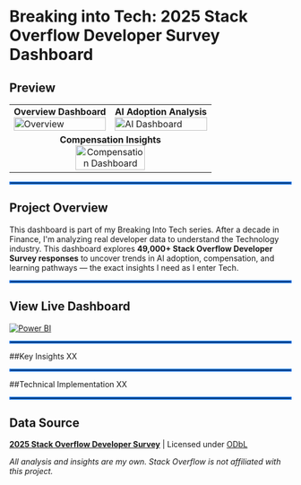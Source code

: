 # Breaking into Tech: 2025 Stack Overflow Developer Survey Dashboard
## Preview
<table>
  <tr>
    <td width="50%">
      <b>Overview Dashboard</b><br/>
      <img width="100%" alt="Overview" src="https://github.com/user-attachments/assets/8ad56a73-5d51-4ac8-95ac-5da19db85735" />
    </td>
    <td width="50%">
      <b>AI Adoption Analysis</b><br/>
      <img width="100%" alt="AI Dashboard" src="https://github.com/user-attachments/assets/b5e20958-ab28-42ca-ae50-f0fb39e1d007" />
    </td>
  </tr>
  <tr>
    <td colspan="2" align="center">
      <b>Compensation Insights</b><br/>
      <img width="60%" alt="Compensation Dashboard" src="https://github.com/user-attachments/assets/1719dd6d-241c-47ae-88dc-3a52c46e9431" />
    </td>
  </tr>
</table>
<hr style="border: 2px solid #0969DA;">

## Project Overview
This dashboard is part of my Breaking Into Tech series. After a decade in Finance, I'm analyzing real developer data to understand the Technology industry. 
This dashboard explores **49,000+ Stack Overflow Developer Survey responses** to uncover trends in AI adoption, compensation, and learning pathways — the exact insights I need as I enter Tech.
<hr style="border: 2px solid #0969DA;">

## View Live Dashboard
[![Power BI](https://img.shields.io/badge/Power_BI-View_Live_Dashboard-00D084?style=for-the-badge&logo=powerbi&logoColor=white)](https://app.powerbi.com/view?r=eyJrIjoiOWRkNDU4OTktN2E2NS00NmU0LWE2MzQtZTk3N2Y1MjQ2YjAyIiwidCI6IjJhYmQ1YTUwLThlZjctNGRjZi04Yzc5LWE0ZWFlNTJlZGIyMSJ9&pageName=b2b3890d4d5c5f56d666)

<hr style="border: 2px solid #0969DA;">

##Key Insights
XX
<hr style="border: 2px solid #0969DA;">

##Technical Implementation
XX
<hr style="border: 2px solid #0969DA;">


## Data Source

**[2025 Stack Overflow Developer Survey](https://survey.stackoverflow.co/)** | Licensed under [ODbL](http://opendatacommons.org/licenses/odbl/1.0/)

*All analysis and insights are my own. Stack Overflow is not affiliated with this project.*
